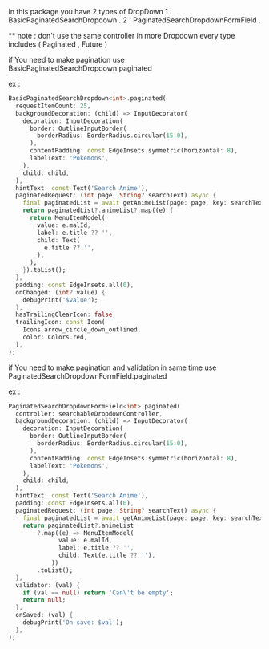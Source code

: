 
In this package you have 2 types of DropDown
1 : BasicPaginatedSearchDropdown .
2 : PaginatedSearchDropdownFormField .

** note : don't use the same controller in more Dropdown
every type includes ( Paginated , Future )

if You need to make pagination use BasicPaginatedSearchDropdown.paginated

ex : 
```dart
BasicPaginatedSearchDropdown<int>.paginated(
  requestItemCount: 25,
  backgroundDecoration: (child) => InputDecorator(
    decoration: InputDecoration(
      border: OutlineInputBorder(
        borderRadius: BorderRadius.circular(15.0),
      ),
      contentPadding: const EdgeInsets.symmetric(horizontal: 8),
      labelText: 'Pokemons',
    ),
    child: child,
  ),
  hintText: const Text('Search Anime'),
  paginatedRequest: (int page, String? searchText) async {
    final paginatedList = await getAnimeList(page: page, key: searchText);
    return paginatedList?.animeList?.map((e) {
      return MenuItemModel(
        value: e.malId,
        label: e.title ?? '',
        child: Text(
          e.title ?? '',
        ),
      );
    }).toList();
  },
  padding: const EdgeInsets.all(0),
  onChanged: (int? value) {
    debugPrint('$value');
  },
  hasTrailingClearIcon: false,
  trailingIcon: const Icon(
    Icons.arrow_circle_down_outlined,
    color: Colors.red,
  ),
);

```



if You need to make pagination and validation in same time use PaginatedSearchDropdownFormField.paginated

ex : 
```dart
PaginatedSearchDropdownFormField<int>.paginated(
  controller: searchableDropdownController,
  backgroundDecoration: (child) => InputDecorator(
    decoration: InputDecoration(
      border: OutlineInputBorder(
        borderRadius: BorderRadius.circular(15.0),
      ),
      contentPadding: const EdgeInsets.symmetric(horizontal: 8),
      labelText: 'Pokemons',
    ),
    child: child,
  ),
  hintText: const Text('Search Anime'),
  padding: const EdgeInsets.all(0),
  paginatedRequest: (int page, String? searchText) async {
    final paginatedList = await getAnimeList(page: page, key: searchText);
    return paginatedList?.animeList
        ?.map((e) => MenuItemModel(
              value: e.malId,
              label: e.title ?? '',
              child: Text(e.title ?? ''),
            ))
        .toList();
  },
  validator: (val) {
    if (val == null) return 'Can\'t be empty';
    return null;
  },
  onSaved: (val) {
    debugPrint('On save: $val');
  },
);
```